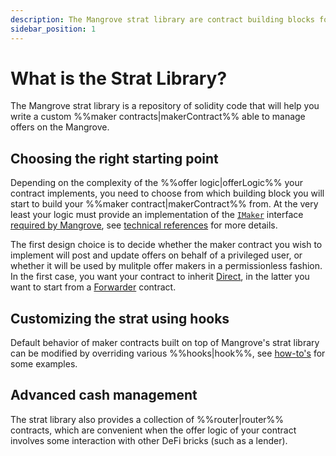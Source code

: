 ```yaml
---
description: The Mangrove strat library are contract building blocks for writing safe and efficient market making strats for Mangrove.
sidebar_position: 1
---
```


# What is the Strat Library?

The Mangrove strat library is a repository of solidity code that will help you write a custom %%maker contracts|makerContract%% able to manage offers on the Mangrove.

## Choosing the right starting point

Depending on the complexity of the %%offer logic|offerLogic%% your contract implements, you need to choose from which building block you will start to build your %%maker contract|makerContract%% from. At the very least your logic must provide an implementation of the [`IMaker`](https://github.com/mangrovedao/mangrove-core/blob/8c2724650c8b0cf3180cbbeb0d4b48d9c1cf9f98/src/MgvLib.sol#L159) interface [required by Mangrove](../contracts/technical-references/taking-and-making-offers/reactive-offer/maker-contract.md), see [technical references](../contracts/technical-references/taking-and-making-offers/reactive-offer/executing-offers.md) for more details.

The first design choice is to decide whether the maker contract you wish to implement will post and update offers on behalf of a privileged user, or whether it will be used by mulitple offer makers in a permissionless fashion. In the first case, you want your contract to inherit [Direct](./explanations/direct.md), in the latter you want to start from a [Forwarder](./explanations/forwarder.md) contract. 

## Customizing the strat using hooks

Default behavior of maker contracts built on top of Mangrove's strat library can be modified by overriding various %%hooks|hook%%, see [how-to's](./how-to-guides/DirectHowTo.md) for some examples.

## Advanced cash management

The strat library also provides a collection of %%router|router%% contracts, which are convenient when the offer logic of your contract involves some interaction with other DeFi bricks (such as a lender).


